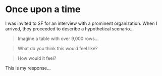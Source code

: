 # Once upon a time

I was invited to SF for an interview with a prominent organization.  When I arrived, they proceeded to describe a hypothetical scenario...

> Imagine a table with over 9,000 rows...

> What do you think this would feel like?

> How would it feel?

This is my response...